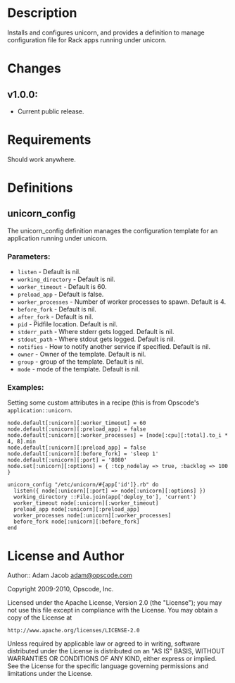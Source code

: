 Description
===========

Installs and configures unicorn, and provides a definition to manage
configuration file for Rack apps running under unicorn.

Changes
=======

## v1.0.0:

* Current public release.

Requirements
============

Should work anywhere.

Definitions
===========

unicorn\_config
---------------

The unicorn\_config definition manages the configuration template for
an application running under unicorn.

### Parameters:

* `listen` - Default is nil.
* `working_directory` - Default is nil.
* `worker_timeout` - Default is 60.
* `preload_app` - Default is false.
* `worker_processes` - Number of worker processes to spawn. Default is
  4.
* `before_fork` - Default is nil.
* `after_fork` - Default is nil.
* `pid` - Pidfile location. Default is nil.
* `stderr_path` - Where stderr gets logged. Default is nil.
* `stdout_path` - Where stdout gets logged. Default is nil.
* `notifies` - How to notify another service if specified. Default is nil.
* `owner` - Owner of the template. Default is nil.
* `group` - group of the template. Default is nil.
* `mode` - mode of the template. Default is nil.


### Examples:

Setting some custom attributes in a recipe (this is from Opscode's `application::unicorn`.

    node.default[:unicorn][:worker_timeout] = 60
    node.default[:unicorn][:preload_app] = false
    node.default[:unicorn][:worker_processes] = [node[:cpu][:total].to_i * 4, 8].min
    node.default[:unicorn][:preload_app] = false
    node.default[:unicorn][:before_fork] = 'sleep 1' 
    node.default[:unicorn][:port] = '8080'
    node.set[:unicorn][:options] = { :tcp_nodelay => true, :backlog => 100 }
    
    unicorn_config "/etc/unicorn/#{app['id']}.rb" do
      listen({ node[:unicorn][:port] => node[:unicorn][:options] })
      working_directory ::File.join(app['deploy_to'], 'current')
      worker_timeout node[:unicorn][:worker_timeout] 
      preload_app node[:unicorn][:preload_app] 
      worker_processes node[:unicorn][:worker_processes]
      before_fork node[:unicorn][:before_fork] 
    end

License and Author
==================

Author:: Adam Jacob <adam@opscode.com>

Copyright 2009-2010, Opscode, Inc.

Licensed under the Apache License, Version 2.0 (the "License");
you may not use this file except in compliance with the License.
You may obtain a copy of the License at

    http://www.apache.org/licenses/LICENSE-2.0

Unless required by applicable law or agreed to in writing, software
distributed under the License is distributed on an "AS IS" BASIS,
WITHOUT WARRANTIES OR CONDITIONS OF ANY KIND, either express or implied.
See the License for the specific language governing permissions and
limitations under the License.
